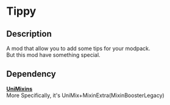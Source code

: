 # Tippy

## Description

A mod that allow you to add some tips for your modpack.   
But this mod have something special.  

## Dependency
__[UniMixins](https://github.com/LegacyModdingMC/UniMixins)__    
More Specifically, it's UniMix+MixinExtra(MixinBoosterLegacy)


